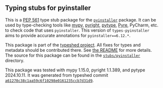 ## Typing stubs for pyinstaller

This is a [PEP 561](https://peps.python.org/pep-0561/)
type stub package for the [`pyinstaller`](https://github.com/pyinstaller/pyinstaller) package.
It can be used by type-checking tools like
[mypy](https://github.com/python/mypy/),
[pyright](https://github.com/microsoft/pyright),
[pytype](https://github.com/google/pytype/),
[Pyre](https://pyre-check.org/),
PyCharm, etc. to check code that uses `pyinstaller`. This version of
`types-pyinstaller` aims to provide accurate annotations for
`pyinstaller==6.12.*`.

This package is part of the [typeshed project](https://github.com/python/typeshed).
All fixes for types and metadata should be contributed there.
See [the README](https://github.com/python/typeshed/blob/main/README.md)
for more details. The source for this package can be found in the
[`stubs/pyinstaller`](https://github.com/python/typeshed/tree/main/stubs/pyinstaller)
directory.

This package was tested with
mypy 1.15.0,
pyright 1.1.389,
and pytype 2024.10.11.
It was generated from typeshed commit
[`a61270c38c1aa59c6f10298e0161235ccb7d31d9`](https://github.com/python/typeshed/commit/a61270c38c1aa59c6f10298e0161235ccb7d31d9).